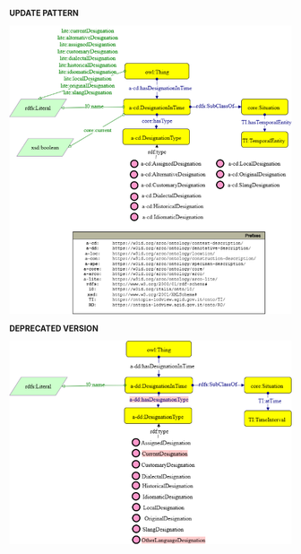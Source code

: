 **UPDATE PATTERN**


![DesignationInTime pattern graph](https://github.com/ICCD-MiBACT/ArCo/blob/DEV-1.3.0/ArCo-release/test/2.0/DesignationInTime/DesignationInTime-Pattern.drawio.png?raw=true)


**DEPRECATED VERSION**


![DesignationInTime pattern graph](https://github.com/ICCD-MiBACT/ArCo/blob/DEV-1.3.0/ArCo-release/test/2.0/DesignationInTime/DesignationInTime-versione1.0.drawio.png?raw=true)
